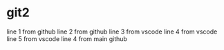 # git2
line 1 from github
line 2 from github
line 3 from vscode
line 4 from vscode
line 5 from vscode
line 4 from main github
